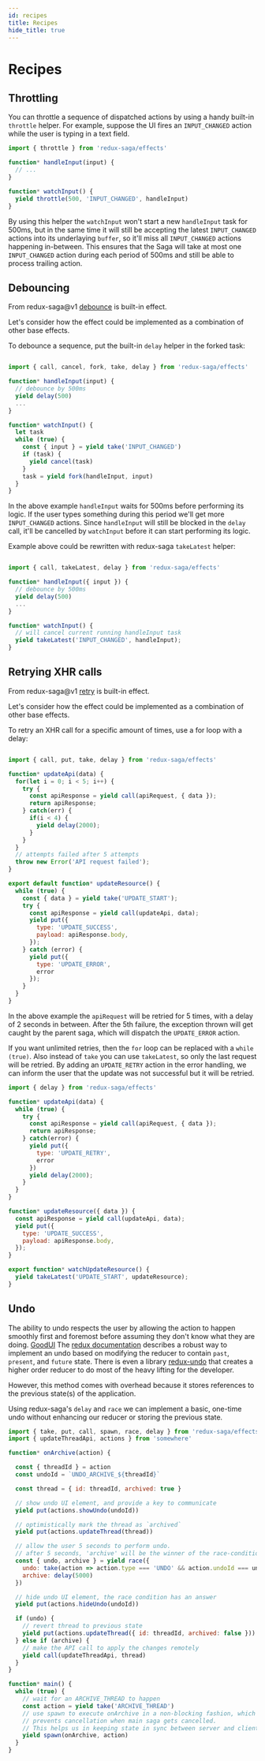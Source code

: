 ```yaml
---
id: recipes
title: Recipes
hide_title: true
---
```


# Recipes

## Throttling

You can throttle a sequence of dispatched actions by using a handy built-in `throttle` helper. For example, suppose the UI fires an `INPUT_CHANGED` action while the user is typing in a text field.

```javascript
import { throttle } from 'redux-saga/effects'

function* handleInput(input) {
  // ...
}

function* watchInput() {
  yield throttle(500, 'INPUT_CHANGED', handleInput)
}
```

By using this helper the `watchInput` won't start a new `handleInput` task for 500ms, but in the same time it will still be accepting the latest `INPUT_CHANGED` actions into its underlaying `buffer`, so it'll miss all `INPUT_CHANGED` actions happening in-between. This ensures that the Saga will take at most one `INPUT_CHANGED` action during each period of 500ms and still be able to process trailing action.

## Debouncing
From redux-saga@v1 [debounce](API.md#debouncems-pattern-saga-args) is built-in effect.

Let's consider how the effect could be implemented as a combination of other base effects.

To debounce a sequence, put the built-in `delay` helper in the forked task:

```javascript

import { call, cancel, fork, take, delay } from 'redux-saga/effects'

function* handleInput(input) {
  // debounce by 500ms
  yield delay(500)
  ...
}

function* watchInput() {
  let task
  while (true) {
    const { input } = yield take('INPUT_CHANGED')
    if (task) {
      yield cancel(task)
    }
    task = yield fork(handleInput, input)
  }
}
```

In the above example `handleInput` waits for 500ms before performing its logic. If the user types something during this period we'll get more `INPUT_CHANGED` actions. Since `handleInput` will still be blocked in the `delay` call, it'll be cancelled by `watchInput` before it can start performing its logic.

Example above could be rewritten with redux-saga `takeLatest` helper:

```javascript

import { call, takeLatest, delay } from 'redux-saga/effects'

function* handleInput({ input }) {
  // debounce by 500ms
  yield delay(500)
  ...
}

function* watchInput() {
  // will cancel current running handleInput task
  yield takeLatest('INPUT_CHANGED', handleInput);
}
```

## Retrying XHR calls
From redux-saga@v1 [retry](API.md#retrymaxtries-delay-fn-args) is built-in effect.

Let's consider how the effect could be implemented as a combination of other base effects.

To retry an XHR call for a specific amount of times, use a for loop with a delay:

```javascript

import { call, put, take, delay } from 'redux-saga/effects'

function* updateApi(data) {
  for(let i = 0; i < 5; i++) {
    try {
      const apiResponse = yield call(apiRequest, { data });
      return apiResponse;
    } catch(err) {
      if(i < 4) {
        yield delay(2000);
      }
    }
  }
  // attempts failed after 5 attempts
  throw new Error('API request failed');
}

export default function* updateResource() {
  while (true) {
    const { data } = yield take('UPDATE_START');
    try {
      const apiResponse = yield call(updateApi, data);
      yield put({
        type: 'UPDATE_SUCCESS',
        payload: apiResponse.body,
      });
    } catch (error) {
      yield put({
        type: 'UPDATE_ERROR',
        error
      });
    }
  }
}

```

In the above example the `apiRequest` will be retried for 5 times, with a delay of 2 seconds in between. After the 5th failure, the exception thrown will get caught by the parent saga, which will dispatch the `UPDATE_ERROR` action.

If you want unlimited retries, then the `for` loop can be replaced with a `while (true)`. Also instead of `take` you can use `takeLatest`, so only the last request will be retried. By adding an `UPDATE_RETRY` action in the error handling, we can inform the user that the update was not successful but it will be retried.

```javascript
import { delay } from 'redux-saga/effects'

function* updateApi(data) {
  while (true) {
    try {
      const apiResponse = yield call(apiRequest, { data });
      return apiResponse;
    } catch(error) {
      yield put({
        type: 'UPDATE_RETRY',
        error
      })
      yield delay(2000);
    }
  }
}

function* updateResource({ data }) {
  const apiResponse = yield call(updateApi, data);
  yield put({
    type: 'UPDATE_SUCCESS',
    payload: apiResponse.body,
  });
}

export function* watchUpdateResource() {
  yield takeLatest('UPDATE_START', updateResource);
}

```

## Undo

The ability to undo respects the user by allowing the action to happen smoothly
first and foremost before assuming they don't know what they are doing. [GoodUI](https://goodui.org/#8)
The [redux documentation](https://redux.js.org/recipes/implementing-undo-history#understanding-undo-history) describes a
robust way to implement an undo based on modifying the reducer to contain `past`, `present`,
and `future` state.  There is even a library [redux-undo](https://github.com/omnidan/redux-undo) that
creates a higher order reducer to do most of the heavy lifting for the developer.

However, this method comes with overhead because it stores references to the previous state(s) of the application.

Using redux-saga's `delay` and `race` we can implement a basic, one-time undo without enhancing
our reducer or storing the previous state.

```javascript
import { take, put, call, spawn, race, delay } from 'redux-saga/effects'
import { updateThreadApi, actions } from 'somewhere'

function* onArchive(action) {

  const { threadId } = action
  const undoId = `UNDO_ARCHIVE_${threadId}`

  const thread = { id: threadId, archived: true }

  // show undo UI element, and provide a key to communicate
  yield put(actions.showUndo(undoId))

  // optimistically mark the thread as `archived`
  yield put(actions.updateThread(thread))

  // allow the user 5 seconds to perform undo.
  // after 5 seconds, 'archive' will be the winner of the race-condition
  const { undo, archive } = yield race({
    undo: take(action => action.type === 'UNDO' && action.undoId === undoId),
    archive: delay(5000)
  })

  // hide undo UI element, the race condition has an answer
  yield put(actions.hideUndo(undoId))

  if (undo) {
    // revert thread to previous state
    yield put(actions.updateThread({ id: threadId, archived: false }))
  } else if (archive) {
    // make the API call to apply the changes remotely
    yield call(updateThreadApi, thread)
  }
}

function* main() {
  while (true) {
    // wait for an ARCHIVE_THREAD to happen
    const action = yield take('ARCHIVE_THREAD')
    // use spawn to execute onArchive in a non-blocking fashion, which also
    // prevents cancellation when main saga gets cancelled.
    // This helps us in keeping state in sync between server and client
    yield spawn(onArchive, action)
  }
}
```
